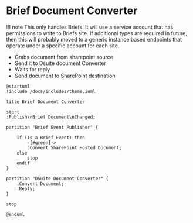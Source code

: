# Brief Document Converter

!!! note
    This only handles Briefs. It will use a service account that has permissions to write to Briefs site. If additional types are required in future, then this will probably moved to a generic instance based endpoints that operate under a specific account
    for each site.

- Grabs document from sharepoint source
- Send it to Dsuite document Converter
- Waits for reply
- Send document to SharePoint destination


```plantuml format="png"
@startuml
!include /docs/includes/theme.iuml

title Brief Document Converter

start
:Publish\nBrief Document\nChanged;

partition "Brief Event Publisher" {

    if (Is a Brief Event) then
        -[#green]->
        :Convert SharePoint Hosted Document;
    else
        stop
    endif    
}

partition "DSuite Document Converter" {
    :Convert Document;
    :Reply;
}

stop

@enduml


```